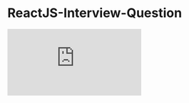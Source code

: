 # ReactJS-Interview-Question

![pdf](https://github.com/Ashish-github05/ReactJS-Interview-Question/blob/main/ReactJS%20Interview%20Question.pdf)
